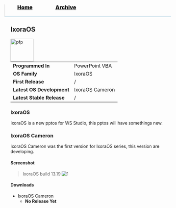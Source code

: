 <blockquote style="background: #0000;border-bottom: 1px solid #B2D2E1;height: 30px;margin: 0 -20px 20px;padding: 0px 20px 9px 40px;">
  <p style=""><a href="https://pptos-org.github.io/pptos/" style="font-size: 17px;font-weight: 900;font-style: normal;text-shadow: rgba(255,255,255,0.9) 0 1px 0;">Home</a>&nbsp;&nbsp;&nbsp;&nbsp;&nbsp;&nbsp;&nbsp;&nbsp;&nbsp;&nbsp;&nbsp;&nbsp;&nbsp;&nbsp;&nbsp;&nbsp;&nbsp;&nbsp;
    <a href="https://pptos-org.github.io/pptos/archive/" style="font-size: 17px;font-weight: 900;font-style: normal;text-shadow: rgba(255,255,255,0.9) 0 1px 0;">Archive</a>
  </p>
</blockquote>

## IxoraOS

<img align="left" height="75" alt="pfp" src="https://user-images.githubusercontent.com/86305611/174484128-67a58afa-dfa8-4965-8f60-3d351fd5af0a.png" />

|                           |                               |
| ------------------------- | ----------------------------- |
| **Programmed In**         | PowerPoint VBA                |
| **OS Family**             | IxoraOS                       |
| **First Release**         | /                             |
| **Latest OS Development** | IxoraOS Cameron               |
| **Latest Stable Release** | /                             |

### IxoraOS

IxoraOS is a new pptos for WS Studio, this pptos will have somethings new.

### IxoraOS Cameron

IxoraOS Cameron was the first version for IxoraOS series, this version are developing.

#### Screenshot

> IxoraOS build 13.19
  ![1](https://user-images.githubusercontent.com/86305611/186690759-031c207e-ad75-434b-93b2-228aa5239933.png)

#### Downloads

- IxoraOS Cameron
   - __No Release Yet__

<body style="background-image: url(https://raw.githubusercontent.com/hexa-one/pptos-wiki/gh-pages/assets/background/background.png);background-repeat: no-repeat;background-attachment: fixed;background-size: cover;">
